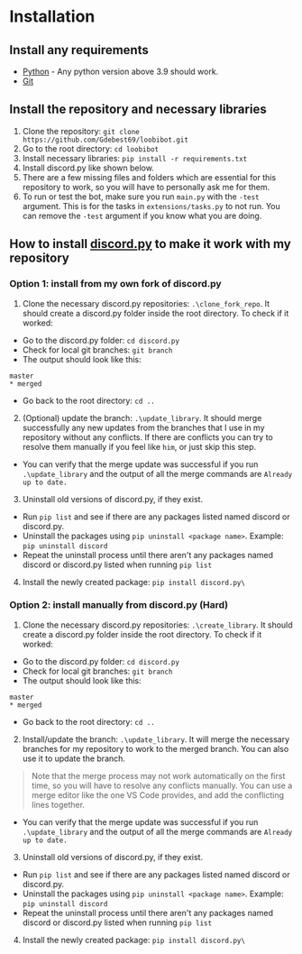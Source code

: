 # Installation

## Install any requirements

- [Python](https://www.python.org/downloads/) - Any python version above 3.9 should work.
- [Git](https://git-scm.com/downloads)

## Install the repository and necessary libraries

1. Clone the repository: `git clone https://github.com/Gdebest69/loobibot.git`
2. Go to the root directory: `cd loobibot`
3. Install necessary libraries: `pip install -r requirements.txt`
4. Install discord.py like shown below.
5. There are a few missing files and folders which are essential for this repository to work, so you will have to personally ask me for them.
6. To run or test the bot, make sure you run `main.py` with the `-test` argument. This is for the tasks in `extensions/tasks.py` to not run. You can remove the `-test` argument if you know what you are doing.

## How to install [discord.py](https://github.com/rapptz/discord.py) to make it work with my repository

### Option 1: install from my own fork of discord.py

1. Clone the necessary discord.py repositories: `.\clone_fork_repo`. It should create a discord.py
folder inside the root directory. To check if it worked:
- Go to the discord.py folder: `cd discord.py`
- Check for local git branches: `git branch`
- The output should look like this:
```
master
* merged
```
- Go back to the root directory: `cd ..`
2. (Optional) update the branch: `.\update_library`. It should merge successfully any new updates from the branches that I use in my repository without any conflicts. If there are conflicts you can try to resolve them manually if you feel like `him`, or just skip this step.
- You can verify that the merge update was successful if you run `.\update_library` and the output of all the merge commands are ```Already up to date.```
3. Uninstall old versions of discord.py, if they exist.
- Run `pip list` and see if there are any packages listed named discord or discord.py.
- Uninstall the packages using `pip uninstall <package name>`. Example: `pip uninstall discord`
- Repeat the uninstall process until there aren't any packages named discord or discord.py listed when running `pip list`
4. Install the newly created package: `pip install discord.py\`

### Option 2: install manually from discord.py (Hard)

1. Clone the necessary discord.py repositories: `.\create_library`. It should create a discord.py
folder inside the root directory. To check if it worked:
- Go to the discord.py folder: `cd discord.py`
- Check for local git branches: `git branch`
- The output should look like this:
```
master
* merged
```
- Go back to the root directory: `cd ..`
2. Install/update the branch: `.\update_library`. It will merge the necessary branches for my repository to work to the merged branch. You can also use it to update the branch.
> Note that the merge process may not work automatically on the first time, so you will have to resolve any conflicts manually. You can use a merge editor like the one VS Code provides, and add the conflicting lines together.
- You can verify that the merge update was successful if you run `.\update_library` and the output of all the merge commands are ```Already up to date.```
3. Uninstall old versions of discord.py, if they exist.
- Run `pip list` and see if there are any packages listed named discord or discord.py.
- Uninstall the packages using `pip uninstall <package name>`. Example: `pip uninstall discord`
- Repeat the uninstall process until there aren't any packages named discord or discord.py listed when running `pip list`
4. Install the newly created package: `pip install discord.py\`